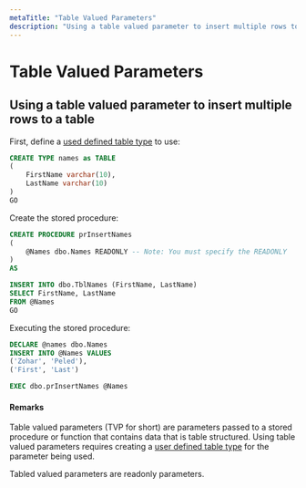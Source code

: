 ```yaml
---
metaTitle: "Table Valued Parameters"
description: "Using a table valued parameter to insert multiple rows to a table"
---
```


# Table Valued Parameters



## Using a table valued parameter to insert multiple rows to a table


First, define a [used defined table type](http://stackoverflow.com/documentation/sql-server/5280/user-defined-table-types) to use:

```sql
CREATE TYPE names as TABLE
(
    FirstName varchar(10),
    LastName varchar(10)
)
GO

```

Create the stored procedure:

```sql
CREATE PROCEDURE prInsertNames
(
    @Names dbo.Names READONLY -- Note: You must specify the READONLY
)
AS

INSERT INTO dbo.TblNames (FirstName, LastName)
SELECT FirstName, LastName
FROM @Names 
GO

```

Executing the stored procedure:

```sql
DECLARE @names dbo.Names
INSERT INTO @Names VALUES
('Zohar', 'Peled'),
('First', 'Last')

EXEC dbo.prInsertNames @Names

```



#### Remarks


Table valued parameters (TVP for short) are parameters passed to a stored procedure or function that contains data that is table structured.
Using table valued parameters requires creating a [user defined table type](http://stackoverflow.com/documentation/sql-server/5280/user-defined-table-types) for the parameter being used.

Tabled valued parameters are readonly parameters.

